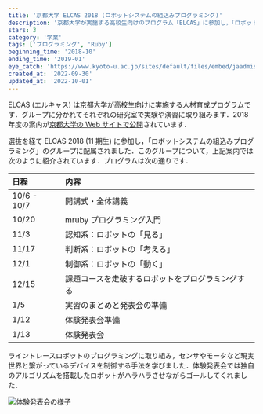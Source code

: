 ```yaml
---
title: '京都大学 ELCAS 2018 (ロボットシステムの組込みプログラミング)'
description: '京都大学が実施する高校生向けのプログラム「ELCAS」に参加し，「ロボットシステムの組込みプログラミング」の実習に取り組みました．'
stars: 3
category: '学業'
tags: ['プログラミング', 'Ruby']
beginning_time: '2018-10'
ending_time: '2019-01'
eye_catch: 'https://www.kyoto-u.ac.jp/sites/default/files/embed/jaadmissionsevents_newsdepartmentkodai-renkei-nyushi-centernews2018images180704_1elcas-flyer_web.jpg'
created_at: '2022-09-30'
updated_at: '2022-10-01'
---
```


ELCAS (エルキャス) は京都大学が高校生向けに実施する人材育成プログラムです．グループに分かれてそれぞれの研究室で実験や演習に取り組みます．2018 年度の案内が[京都大学の Web サイトで公開](https://www.kyoto-u.ac.jp/sites/default/files/embed/jaadmissionsevents_newsdepartmentkodai-renkei-nyushi-centernews2018documents180704_1pamph_2018s.pdf)されています．

選抜を経て ELCAS 2018 (11 期生) に参加し，「ロボットシステムの組込みプログラミング」のグループに配属されました．このグループについて，上記案内では次のように紹介されています．プログラムは次の通りです．

| 日程        | 内容                                             |
| :---------- | :----------------------------------------------- |
| 10/6 - 10/7 | 開講式・全体講義                                 |
| 10/20       | mruby プログラミング入門                         |
| 11/3        | 認知系：ロボットの「見る」                       |
| 11/17       | 判断系：ロボットの「考える」                     |
| 12/1        | 制御系：ロボットの「動く」                       |
| 12/15       | 課題コースを走破するロボットをプログラミングする |
| 1/5         | 実習のまとめと発表会の準備                       |
| 1/12        | 体験発表会準備                                   |
| 1/13        | 体験発表会                                       |

ライントレースロボットのプログラミングに取り組み，センサやモータなど現実世界と繋がっているデバイスを制御する手法を学びました．体験発表会では独自のアルゴリズムを搭載したロボットがハラハラさせながらゴールしてくれました．

![体験発表会の様子](https://www.kyoto-u.ac.jp/sites/default/files/embed/jaadmissionsevents_newsdepartmentkodai-renkei-nyushi-centernews2018images190113_204.jpg)
